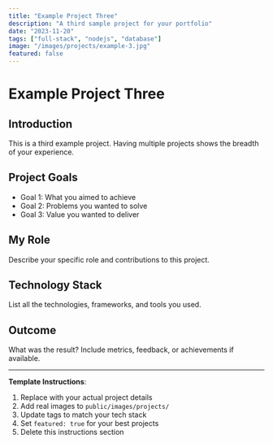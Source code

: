 ```yaml
---
title: "Example Project Three"
description: "A third sample project for your portfolio"
date: "2023-11-20"
tags: ["full-stack", "nodejs", "database"]
image: "/images/projects/example-3.jpg"
featured: false
---
```


# Example Project Three

## Introduction

This is a third example project. Having multiple projects shows the breadth of your experience.

## Project Goals

- Goal 1: What you aimed to achieve
- Goal 2: Problems you wanted to solve
- Goal 3: Value you wanted to deliver

## My Role

Describe your specific role and contributions to this project.

## Technology Stack

List all the technologies, frameworks, and tools you used.

## Outcome

What was the result? Include metrics, feedback, or achievements if available.

---

**Template Instructions**:

1. Replace with your actual project details
2. Add real images to `public/images/projects/`
3. Update tags to match your tech stack
4. Set `featured: true` for your best projects
5. Delete this instructions section

